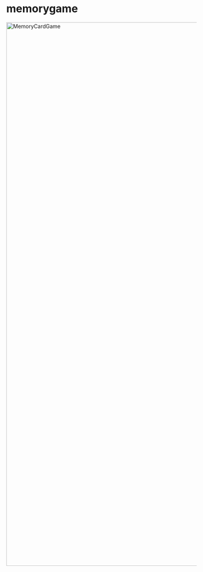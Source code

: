 # memorygame

<img width="1437" alt="MemoryCardGame" src="https://user-images.githubusercontent.com/33978352/54269121-d88acd00-45d0-11e9-8367-92e9a9ab77f9.png">
